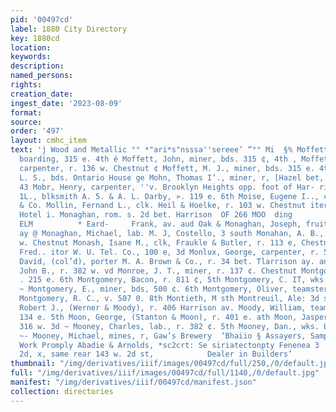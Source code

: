 ```yaml
---
pid: '00497cd'
label: 1880 City Directory
key: 1880cd
location: 
keywords: 
description: 
named_persons: 
rights: 
creation_date: 
ingest_date: '2023-08-09'
format: 
source: 
order: '497'
layout: cmhc_item
text: 'j Wood and Metallic °° *"ari*s"nsssa''sereee’ “°° Mi  §% Moffett, Bridget Miss,
  boarding, 315 e. 4th é Moffett, John, miner, bds. 315 ¢, 4th , Moffett, Joseph H.,
  carpenter, r. 136 w. Chestnut ¢ Moffett, M. J., miner, bds. 315 e. 4th & Mogle,
  L. S., bds. Ontario House ge Mohn, Thomas I’., miner, r, [Hazel bet, 15th and 16th
  43 Mobr, Henry, carpenter, ''v. Brooklyn Heights opp. foot of Har- rison Mohr, William
  1L., blksmith A. 5. & A. L. Darby, ». 119 e. 6th Moise, Eugene I.., clk. C. Boettcher
  & Co. Mollin, Fernand L., clk. Heil & Hoelke, r. 103 w. Chestnut iter Clarendon
  Hotel i. Monaghan, rom. s. 2d bet. Harrison  OF 266 MOO  ding        R PINE AND
  ELM          * Eard-     Frank, av. aud Oak & Monaghan, Joseph, fruit stand, Harrison
  ay @ Monaghan, Michael, lab. M. J, Costello, 3 south Monahan, A. B., miner, r. 123
  w. Chestnut Monash, Isane M., clk, Fraukle & Butler, r. 113 e, Chestnut Monigheim,
  Fred.. itor W. U. Tel. Co., 100 e, 3d Monlux, George, carpenter, r. 529 ¢. 5th Monroe,
  David, (col’d), porter M. A. Brown & Co., r. 34 bet. Tlarrison ay. and Oak Monroe,
  John B., r. 382 w. vd Monroe, J. T., miner, r. 137 ¢. Chestnut Montgom Albert, engineer,
  . 215 e. 6th Montgomery, Bacon, r. 811 ¢, 5th Montgomery, C. IT, wks. La Plata smelter
  ~ Montgomery, E., miner, bds, 500 ¢. 6th Montgomery, Oliver, teamster, 329 w. Chestaut.
  Montgomery, R. C., v. 507 0. 8th Montieth, M sth Montreuil, Ale: 3d st. south Moody,
  Robert J., (Werner & Moody), r. 406 Harrison av. Moody, William, teamster, bds.
  134 e. 5th Moon, George, (Stanton & Moon), r. 401 e. ath Moon, Jasper, miner, r.
  316 w. 3d ~ Mooney, Charles, lab., r. 382 ¢. 5th Mooney, Dan., wks. La Plata smelter
  ~- Mooney, Michael, mines, r, Gaw’s Brewery  ‘Bhaiio § Assayers, Samples from Underground
  Work Promply Abadie & Arnolds, *sc2crt: Se siriatectonpty Fenenea 3     w. cor,
  2d, x, same rear 143 w. 2d st,            Dealer in Builders’                                       GRIFFITH,       '
thumbnail: "/img/derivatives/iiif/images/00497cd/full/250,/0/default.jpg"
full: "/img/derivatives/iiif/images/00497cd/full/1140,/0/default.jpg"
manifest: "/img/derivatives/iiif/00497cd/manifest.json"
collection: directories
---
```

